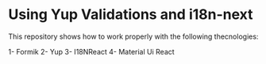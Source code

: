 # Using Yup Validations and i18n-next

This repository shows how to work properly with the following thecnologies:

1- Formik
2- Yup
3- I18NReact
4- Material Ui React



